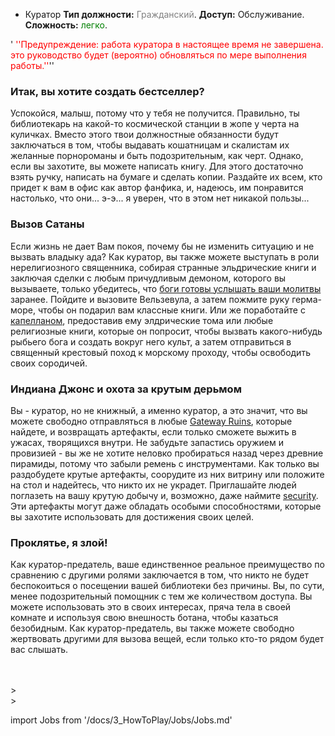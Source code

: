 * Куратор
**Тип должности:** <font color="#808080">Гражданский</font>. **Доступ:** Обслуживание. **Сложность:** <font color="Green">легко</font>.

'<font color="red"> ''Предупреждение: работа куратора в настоящее время не завершена. это руководство будет (вероятно) обновляться по мере выполнения работы.''</font>''


### Итак, вы хотите создать бестселлер?

Успокойся, малыш, потому что у тебя не получится. Правильно, ты библиотекарь на какой-то космической станции в жопе у черта на куличках. Вместо этого твои должностные обязанности будут заключаться в том, чтобы выдавать кошатницам и скалистам их желанные порнороманы и быть подозрительным, как черт. Однако, если вы захотите, вы можете написать книгу. Для этого достаточно взять ручку, написать на бумаге и сделать копии. Раздайте их всем, кто придет к вам в офис как автор фанфика, и, надеюсь, им понравится настолько, что они... э-э... я уверен, что в этом нет никакой пользы...



### Вызов Сатаны

Если жизнь не дает Вам покоя, почему бы не изменить ситуацию и не вызвать владыку ада? Как куратор, вы также можете выступать в роли нерелигиозного священника, собирая странные эльдрические книги и заключая сделки с любым причудливым демоном, которого вы вызываете, только убедитесь, что [боги готовы услышать ваши молитвы](\4_Univers\Other\Jokes\So-close-to-impossible-that-it-might-as-well-not-even-exist.md) заранее. Пойдите и вызовите Вельзевула, а затем пожмите руку герма-море, чтобы он подарил вам классные книги. Или же поработайте с [капелланом](\3_HowToPlay\Jobs\Civilian_roles\Entertainment_Roles\Chaplain.md), предоставив ему элдрические тома или любые религиозные книги, которые он попросит, чтобы вызвать какого-нибудь рыбьего бога и создать вокруг него культ, а затем отправиться в священный крестовый поход к морскому проходу, чтобы освободить своих сородичей.



### Индиана Джонс и охота за крутым дерьмом

Вы - куратор, но не книжный, а именно куратор, а это значит, что вы можете свободно отправляться в любые [Gateway Ruins](Gateway-maps.md), которые найдете, и возвращать артефакты, если только сможете выжить в ужасах, творящихся внутри. Не забудьте запастись оружием и провизией - вы же не хотите неловко пробираться назад через древние пирамиды, потому что забыли ремень с инструментами. Как только вы раздобудете крутые артефакты, соорудите из них витрину или положите на стол и надейтесь, что никто их не украдет. Приглашайте людей поглазеть на вашу крутую добычу и, возможно, даже наймите [security](\3_HowToPlay\Jobs\Security_roles\Security-Officer.md). Эти артефакты могут даже обладать особыми способностями, которые вы захотите использовать для достижения своих целей.



### Проклятье, я злой!

Как куратор-предатель, ваше единственное реальное преимущество по сравнению с другими ролями заключается в том, что никто не будет беспокоиться о посещении вашей библиотеки без причины. Вы, по сути, менее подозрительный помощник с тем же количеством доступа. Вы можете использовать это в своих интересах, пряча тела в своей комнате и используя свою внешность ботана, чтобы казаться безобидным. Как куратор-предатель, вы также можете свободно жертвовать другими для вызова вещей, если только кто-то рядом будет вас слышать.

  <br/>
<br/>>
<br/>>

import Jobs from '/docs/3_HowToPlay/Jobs/Jobs.md'

<Jobs />

